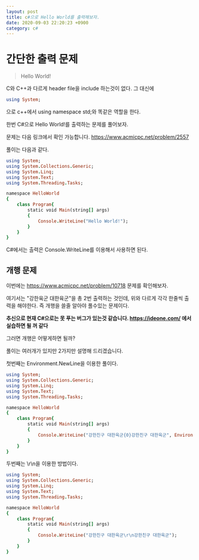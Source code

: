 ```yaml
---
layout: post
title: c#으로 Hello World를 출력해보자.
date: 2020-09-03 22:20:23 +0900
category: c#
---
```

# 간단한 출력 문제
> Hello World!

C와 C++과 다르게 header file을 include 하는것이 없다. 그 대신에
```ruby
using System;
```
으로 c++에서 using namespace std;와 똑같은 역할을 한다.

한번 C#으로 Hello World!를 출력하는 문제를 풀어보자.

문제는 다음 링크에서 확인 가능합니다. https://www.acmicpc.net/problem/2557

풀이는 다음과 같다.
```ruby
using System;
using System.Collections.Generic;
using System.Linq;
using System.Text;
using System.Threading.Tasks;

namespace HelloWorld
{
    class Program{
        static void Main(string[] args)
        {
            Console.WriteLine("Hello World!");
        }
    }
}
```
C#에서는 출력은 Console.WriteLine를 이용해서 사용하면 된다.

## 개행 문제
이번에는 https://www.acmicpc.net/problem/10718 문제를 확인해보자.

여기서는 "강한육군 대한육군"을 총 2번 출력하는 것인데, 위와 다르게 각각 한줄씩 출력을 해야한다.
즉 개행을 쓸줄 알아야 풀수있는 문제이다.

<b>추신으로 현재 C#으로는 못 푸는 버그가 있는것 같습니다. https://ideone.com/ 에서 실습하면 될 꺼 같다</b> 

그러면 개행은 어떻게하면 될까?

풀이는 여러개가 있지만 2가지만 설명해 드리겠습니다.

첫번째는 Environment.NewLine을 이용한 풀이다.
```ruby
using System;
using System.Collections.Generic;
using System.Linq;
using System.Text;
using System.Threading.Tasks;

namespace HelloWorld
{
    class Program{
        static void Main(string[] args)
        {
            Console.WriteLine("강한친구 대한육군{0}강한친구 대한육군", Environment.NewLine);
        }
    }
}
```

두번째는 \r\n을 이용한 방법이다.

```ruby
using System;
using System.Collections.Generic;
using System.Linq;
using System.Text;
using System.Threading.Tasks;

namespace HelloWorld
{
    class Program{
        static void Main(string[] args)
        {
            Console.WriteLine("강한친구 대한육군\r\n강한친구 대한육군");
        }
    }
}
```
